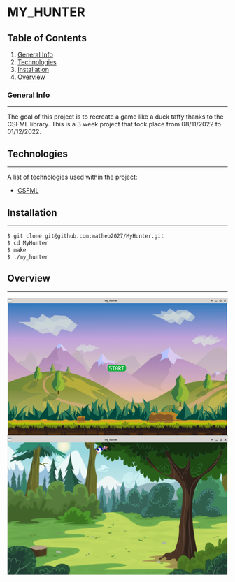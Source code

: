 # MY_HUNTER
## Table of Contents
1. [General Info](#general-info)
2. [Technologies](#technologies)
3. [Installation](#installation)
4. [Overview](#Overview)
### General Info
***
The goal of this project is to recreate a game like a duck taffy thanks to the CSFML library. This is a 3 week project that took place from 08/11/2022 to 01/12/2022.

## Technologies
***
A list of technologies used within the project:
* [CSFML](https://26.customprotocol.com/csfml/index.htm)
## Installation
***
```
$ git clone git@github.com:matheo2027/MyHunter.git
$ cd MyHunter
$ make
$ ./my_hunter
```
## Overview
***
![Screenshot](images/my_hunter1.png)
![Screenshot](images/my_hunter2.png)
